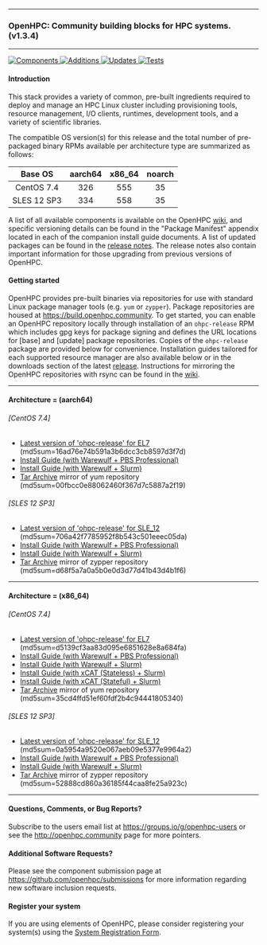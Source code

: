 
---

### OpenHPC: Community building blocks for HPC systems. (v1.3.4)

---

[![Components](https://img.shields.io/badge/components%20available-80-green.svg) ](https://github.com/openhpc/ohpc/wiki/Component-List-v1.3.4)
[![Additions](https://img.shields.io/badge/new%20additions-3-blue.svg) ](https://github.com/openhpc/ohpc/releases/tag/v1.3.4.GA)
[![Updates](https://img.shields.io/badge/updates-42%25-lightgrey.svg) ](https://github.com/openhpc/ohpc/releases/tag/v1.3.4.GA)
[![Tests](https://img.shields.io/badge/tests%20passing-100%25-brightgreen.svg) ](http://test.openhpc.community:8080/job/1.3.x/view/1.3.4/)


#### Introduction

This stack provides a variety of common, pre-built ingredients required to
deploy and manage an HPC Linux cluster including provisioning tools, resource
management, I/O clients, runtimes, development tools, and a variety of
scientific libraries.

The compatible OS version(s) for this release and the total number of
pre-packaged binary RPMs available per architecture type are summarized as follows:

Base OS     | aarch64 | x86_64  | noarch
:---:       | :---:   | :---:   | :---:
CentOS 7.4  | 326     | 555     | 35
SLES 12 SP3 | 334     | 558     | 35

A list of all available components is available on the OpenHPC
[wiki](https://github.com/openhpc/ohpc/wiki/Component-List-v1.3.4), and
specific versioning details can be found in the "Package Manifest" appendix
located in each of the companion install guide documents. A list of updated
packages can be found in the [release
notes](https://github.com/openhpc/ohpc/releases/tag/v1.3.4.GA). The release
notes also contain important information for those upgrading from previous
versions of OpenHPC.

#### Getting started

OpenHPC provides pre-built binaries via repositories for use with standard
Linux package manager tools (e.g. ```yum``` or ```zypper```). Package
repositories are housed at https://build.openhpc.community. To get started, you
can enable an OpenHPC repository locally through installation of an
```ohpc-release``` RPM which includes gpg keys for package signing and defines
the URL locations for [base] and [update] package repositories. Copies of the
```ohpc-release``` package are provided below for convenience. Installation guides 
tailored for each supported resource manager are also available below or in
the downloads section of the latest
[release](https://github.com/openhpc/ohpc/releases/tag/v1.3.4.GA). Instructions
for mirroring the OpenHPC repositories with rsync can be found in the
[wiki](https://github.com/openhpc/ohpc/wiki/Repository-Access-via-rsync).

---

#### Architecture = (aarch64)

###### [CentOS 7.4]
* [Latest version of 'ohpc-release' for EL7](https://github.com/openhpc/ohpc/releases/download/v1.3.GA/ohpc-release-1.3-1.el7.aarch64.rpm) (md5sum=16ad76e74b591a3b6dcc3cb8597d3f7d)
* [Install Guide (with Warewulf + PBS Professional)](https://github.com/openhpc/ohpc/releases/download/v1.3.4.GA/Install_guide-CentOS7-Warewulf-PBSPro-1.3.4-aarch64.pdf)
* [Install Guide (with Warewulf + Slurm)](https://github.com/openhpc/ohpc/releases/download/v1.3.4.GA/Install_guide-CentOS7-Warewulf-SLURM-1.3.4-aarch64.pdf)
* [Tar Archive](http://build.openhpc.community/dist/1.3.4/OpenHPC-1.3.4.CentOS_7.aarch64.tar) mirror of yum repository (md5sum=00fbcc0e88062460f367d7c5887a2f19)

###### [SLES 12 SP3]
* [Latest version of 'ohpc-release' for SLE_12](https://github.com/openhpc/ohpc/releases/download/v1.3.GA/ohpc-release-1.3-1.sle12.aarch64.rpm) (md5sum=706a42f7785952f8b543c501eeec05da)
* [Install Guide (with Warewulf + PBS Professional)](https://github.com/openhpc/ohpc/releases/download/v1.3.4.GA/Install_guide-SLE_12-Warewulf-PBSPro-1.3.4-aarch64.pdf)
* [Install Guide (with Warewulf + Slurm)](https://github.com/openhpc/ohpc/releases/download/v1.3.4.GA/Install_guide-SLE_12-Warewulf-SLURM-1.3.4-aarch64.pdf)
* [Tar Archive](http://build.openhpc.community/dist/1.3.4/OpenHPC-1.3.4.SLE_12.aarch64.tar) mirror of zypper repository (md5sum=d68f5a7a0a5b0e0d3d77d41b43d4b1f6)

---

#### Architecture = (x86_64)

###### [CentOS 7.4]
* [Latest version of 'ohpc-release' for EL7](https://github.com/openhpc/ohpc/releases/download/v1.3.GA/ohpc-release-1.3-1.el7.x86_64.rpm) (md5sum=d5139cf3aa83d095e6851628e8a684fa)
* [Install Guide (with Warewulf + PBS Professional)](https://github.com/openhpc/ohpc/releases/download/v1.3.4.GA/Install_guide-CentOS7-Warewulf-PBSPro-1.3.4-x86_64.pdf)
* [Install Guide (with Warewulf + Slurm)](https://github.com/openhpc/ohpc/releases/download/v1.3.4.GA/Install_guide-CentOS7-Warewulf-SLURM-1.3.4-x86_64.pdf)
* [Install Guide (with xCAT (Stateless) + Slurm)](https://github.com/openhpc/ohpc/releases/download/v1.3.4.GA/Install_guide-CentOS7-xCAT-Stateless-SLURM-1.3.4-x86_64.pdf)
* [Install Guide (with xCAT (Stateful) + Slurm)](https://github.com/openhpc/ohpc/releases/download/v1.3.4.GA/Install_guide-CentOS7-xCAT-Stateful-SLURM-1.3.4-x86_64.pdf)
* [Tar Archive](http://build.openhpc.community/dist/1.3.4/OpenHPC-1.3.4.CentOS_7.x86_64.tar) mirror of yum repository (md5sum=35cd4ffd51ef60fdf2b4c94441805340)

###### [SLES 12 SP3]
* [Latest version of 'ohpc-release' for SLE_12](https://github.com/openhpc/ohpc/releases/download/v1.3.GA/ohpc-release-1.3-1.sle12.x86_64.rpm) (md5sum=0a5954a9520e067aeb09e5377e9964a2)
* [Install Guide (with Warewulf + PBS Professional)](https://github.com/openhpc/ohpc/releases/download/v1.3.4.GA/Install_guide-SLE_12-Warewulf-PBSPro-1.3.4-x86_64.pdf)
* [Install Guide (with Warewulf + Slurm)](https://github.com/openhpc/ohpc/releases/download/v1.3.4.GA/Install_guide-SLE_12-Warewulf-SLURM-1.3.4-x86_64.pdf)
* [Tar Archive](http://build.openhpc.community/dist/1.3.4/OpenHPC-1.3.4.SLE_12.x86_64.tar) mirror of zypper repository (md5sum=52888cd860a36185f44caa8fe25a923c)

---

#### Questions, Comments, or Bug Reports?

Subscribe to the users email list at https://groups.io/g/openhpc-users or see
the http://openhpc.community page for more pointers.

#### Additional Software Requests?

Please see the component submission page at
https://github.com/openhpc/submissions for more information regarding new
software inclusion requests.

#### Register your system

If you are using elements of OpenHPC, please consider registering your
system(s) using the [System Registration
Form](https://drive.google.com/open?id=1KvFM5DONJigVhOlmDpafNTDDRNTYVdolaYYzfrHkOWI).


